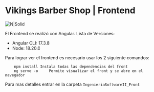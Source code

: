 # **Vikings Barber Shop | Frontend**
![N|Solid](https://encrypted-tbn0.gstatic.com/images?q=tbn:ANd9GcQ_pXv9zmbYh3z2Xv_esFbPXwRXk9xziap4Vw&s)

El Frontend se realizó con Angular.
Lista de Versiones: 
- Angular CLI: 17.3.8  		
- Node: 18.20.0
		   
Para lograr ver el frontend es necesario usar los 2 siguiente comandos:
```
	npm install	Instala todas las dependencias del front
	ng serve -o 	Permite visualizar el front y se abre en el navegador
```

Para mas detalles entrar en la carpeta `IngenieriaSoftwareII_Front`